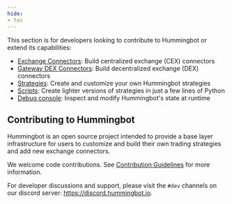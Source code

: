 ```yaml
---
hide:
- toc
---
```


This section is for developers looking to contribute to Hummingbot or extend its capabilities:

* [Exchange Connectors](/developers/connectors): Build centralized exchange (CEX) connectors
* [Gateway DEX Connectors](/developers/gateway): Build decentralized exchange (DEX) connectors
* [Strategies](/developers/strategies): Create and customize your own Hummingbot strategies
* [Scripts](/developers/scripts): Create lighter versions of strategies in just a few lines of Python
* [Debug console](/developers/debug): Inspect and modify Hummingbot's state at runtime

## Contributing to Hummingbot

Hummingbot is an open source project intended to provide a base layer infrastructure for users to customize and build their own trading strategies and add new exchange connectors.

We welcome code contributions. See [Contribution Guidelines](/developers/contributions) for more information.

For developer discussions and support, please visit the `#dev` channels on our discord server: https://discord.hummingbot.io.
